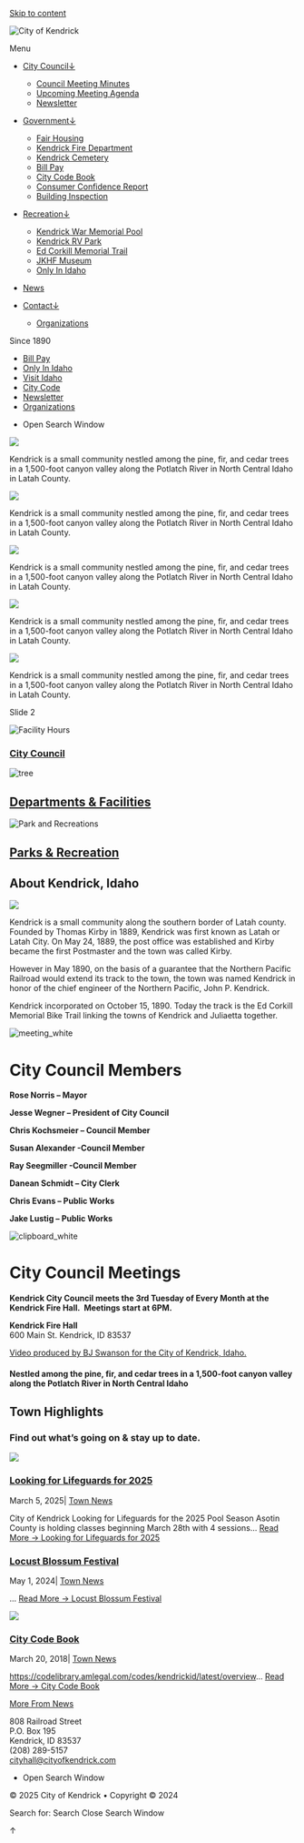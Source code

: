 [Skip to content](https://www.cityofkendrick.com/)

![City of Kendrick](https://www.cityofkendrick.com/wp-content/uploads/2022/03/cityofkendrick_centennial_logo1a.png)

Menu

- [City Council↓](https://www.cityofkendrick.com/city_council)
  
  - [Council Meeting Minutes](https://www.cityofkendrick.com/council-meeting-minutes)
  - [Upcoming Meeting Agenda](https://www.cityofkendrick.com/upcoming-meeting-agenda)
  - [Newsletter](https://www.cityofkendrick.com/newsletter)
- [Government↓](https://www.cityofkendrick.com/government)
  
  - [Fair Housing](https://www.cityofkendrick.com/fair-housing)
  - [Kendrick Fire Department](https://www.cityofkendrick.com/kendrick-fire-department)
  - [Kendrick Cemetery](https://www.cityofkendrick.com/kendrick-cemetery)
  - [Bill Pay](https://kendrick.billingdoc.net/login)
  - [City Code Book](https://codelibrary.amlegal.com/codes/kendrickid/latest/overview)
  - [Consumer Confidence Report](https://www.cityofkendrick.com/wp-content/uploads/2022/01/City-of-Kendrick-Consumer-Confidence-Report-for-2018-1.pdf)
  - [Building Inspection](https://www.cityofkendrick.com/building-inspection)
- [Recreation↓](https://www.cityofkendrick.com/recreation)
  
  - [Kendrick War Memorial Pool](https://www.cityofkendrick.com/kendrick-pool)
  - [Kendrick RV Park](https://www.cityofkendrick.com/kendrick-rv-park)
  - [Ed Corkill Memorial Trail](https://www.cityofkendrick.com/ed-corkill-memorial-trail)
  - [JKHF Museum](https://www.cityofkendrick.com/kendrick-museum)
  - [Only In Idaho](https://www.onlyinyourstate.com/states/idaho)
- [News](https://www.cityofkendrick.com/news)
- [Contact↓](https://www.cityofkendrick.com/contact)
  
  - [Organizations](https://www.cityofkendrick.com/organizations)

Since 1890

- [Bill Pay](https://kendrick.billingdoc.net/login)
- [Only In Idaho](https://www.onlyinyourstate.com/states/idaho)
- [Visit Idaho](https://visitidaho.org)
- [City Code](https://codelibrary.amlegal.com/codes/kendrickid/latest/overview)
- [Newsletter](https://www.cityofkendrick.com/newsletter)
- [Organizations](https://www.cityofkendrick.com/wp-content/uploads/2025/01/KJ7CommunityOrganizationContactGuide2025.pdf)

<!--THE END-->

- Open Search Window

![](https://www.cityofkendrick.com/wp-content/uploads/2022/01/Kendrick-homebackground2.jpg)

Kendrick is a small community nestled among the pine, fir, and cedar trees in a 1,500-foot canyon valley along the Potlatch River in North Central Idaho in Latah County.

![](https://www.cityofkendrick.com/wp-content/uploads/2022/01/Kendrick-homebackground2.jpg)

Kendrick is a small community nestled among the pine, fir, and cedar trees in a 1,500-foot canyon valley along the Potlatch River in North Central Idaho in Latah County.

![](https://www.cityofkendrick.com/wp-content/uploads/2022/01/Kendrick-homebackground2.jpg)

Kendrick is a small community nestled among the pine, fir, and cedar trees in a 1,500-foot canyon valley along the Potlatch River in North Central Idaho in Latah County.

![](https://www.cityofkendrick.com/wp-content/uploads/2022/01/Kendrick-homebackground2.jpg)

Kendrick is a small community nestled among the pine, fir, and cedar trees in a 1,500-foot canyon valley along the Potlatch River in North Central Idaho in Latah County.

![](https://www.cityofkendrick.com/wp-content/uploads/2022/01/Kendrick-homebackground2.jpg)

Kendrick is a small community nestled among the pine, fir, and cedar trees in a 1,500-foot canyon valley along the Potlatch River in North Central Idaho in Latah County.

Slide 2

![Facility Hours](https://www.cityofkendrick.com/wp-content/uploads/2018/09/monument.png)

### [City Council](https://www.cityofkendrick.com/city-council)

![tree](https://www.cityofkendrick.com/wp-content/uploads/elementor/thumbs/tree-pin00lkxv5p15h6ycqii1keb4ljefzpigwer3g0cku.png "tree")

## [Departments &amp; Facilities](https://www.cityofkendrick.com/government)

![Park and Recreations](https://www.cityofkendrick.com/wp-content/uploads/2018/09/bench.png)

## [Parks &amp; Recreation](https://www.cityofkendrick.com/parks-recreation)

## About Kendrick, Idaho

![](https://www.cityofkendrick.com/wp-content/uploads/2022/03/cityofkendrick_bjswanson540.jpg)

Kendrick is a small community along the southern border of Latah county. Founded by Thomas Kirby in 1889, Kendrick was first known as Latah or Latah City. On May 24, 1889, the post office was established and Kirby became the first Postmaster and the town was called Kirby.

However in May 1890, on the basis of a guarantee that the Northern Pacific Railroad would extend its track to the town, the town was named Kendrick in honor of the chief engineer of the Northern Pacific, John P. Kendrick.

Kendrick incorporated on October 15, 1890. Today the track is the Ed Corkill Memorial Bike Trail linking the towns of Kendrick and Juliaetta together.

![meeting_white](https://www.cityofkendrick.com/wp-content/uploads/elementor/thumbs/meeting_white-pneroyr3blxtg0cn3dug6mq2m7kq7469arcijd1zvs.png "meeting_white")

# City Council Members

**Rose Norris – Mayor**

**Jesse Wegner – President of City Council**

**Chris Kochsmeier – Council Member**

**Susan Alexander -Council Member**

**Ray Seegmiller -Council Member**

**Danean Schmidt – City Clerk**

**Chris Evans – Public Works**

**Jake Lustig – Public Works**

![clipboard_white](https://www.cityofkendrick.com/wp-content/uploads/elementor/thumbs/clipboard_white-pneroxt94rwj4ee08vftm4ym0tpczf2iymp1233e20.png "clipboard_white")

# City Council Meetings

**Kendrick City Council meets the 3rd Tuesday of Every Month at the Kendrick Fire Hall.  Meetings start at 6PM.**

**Kendrick Fire Hall**  
600 Main St. Kendrick, ID 83537

[Video produced by BJ Swanson for the City of Kendrick, Idaho.](https://www.youtube.com/watch?v=9TkqVmgzS9o)

#### Nestled among the pine, fir, and cedar trees in a 1,500-foot canyon valley along the Potlatch River in North Central Idaho

## Town Highlights

### Find out what’s going on &amp; stay up to date.

![](https://www.cityofkendrick.com/wp-content/uploads/2023/03/pool1-150x150.jpg)

### [Looking for Lifeguards for 2025](https://www.cityofkendrick.com/2025/03/05/city-code-book)

March 5, 2025| [Town News](https://www.cityofkendrick.com/category/town-news)

City of Kendrick Looking for Lifeguards for the 2025 Pool Season Asotin County is holding classes beginning March 28th with 4 sessions... [Read More → Looking for Lifeguards for 2025](https://www.cityofkendrick.com/2025/03/05/city-code-book)

### [Locust Blossum Festival](https://www.cityofkendrick.com/2024/05/01/locust-blossum-festival)

May 1, 2024| [Town News](https://www.cityofkendrick.com/category/town-news)

... [Read More → Locust Blossum Festival](https://www.cityofkendrick.com/2024/05/01/locust-blossum-festival)

![](https://www.cityofkendrick.com/wp-content/uploads/2022/01/Kendrick-Sunset-150x150.jpg)

### [City Code Book](https://www.cityofkendrick.com/2018/03/20/he-runs-towards-the-maybury-hill-embeds)

March 20, 2018| [Town News](https://www.cityofkendrick.com/category/town-news)

https://codelibrary.amlegal.com/codes/kendrickid/latest/overview... [Read More → City Code Book](https://www.cityofkendrick.com/2018/03/20/he-runs-towards-the-maybury-hill-embeds)

[More From News](https://www.cityofkendrick.com)

808 Railroad Street  
P.O. Box 195  
Kendrick, ID 83537  
(208) 289-5157  
[cityhall@cityofkendrick.com](mailto:cityhall@cityofkendrick.com)

- Open Search Window

© 2025 City of Kendrick • Copyright © 2024

Search for: Search Close Search Window

↑